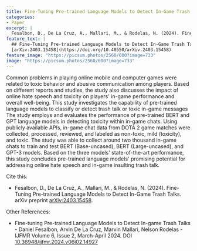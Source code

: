 ```yaml
---
title: Fine-Tuning Pre-trained Language Models to Detect In-Game Trash Talks
categories:
- Paper
excerpt: |
  Fesalbon, D., De La Cruz, A., Mallari, M., & Rodelas, N. (2024). Fine-Tuning Pre-trained Language Models to Detect In-Game Trash Talks. arXiv preprint arXiv:2403.15458.
feature_text: |
  ## Fine-Tuning Pre-trained Language Models to Detect In-Game Trash Talks
  [arXiv:2403.15458](https://doi.org/10.48550/arXiv.2403.15458)
feature_image: "https://picsum.photos/2560/600?image=733"
image: "https://picsum.photos/2560/600?image=733"
---
```


Common problems in playing online mobile and computer games were related to toxic behavior and abusive communication among players. Based on different reports and studies, the study also discusses the impact of online hate speech and toxicity on players' in-game performance and overall well-being. This study investigates the capability of pre-trained language models to classify or detect trash talk or toxic in-game messages The study employs and evaluates the performance of pre-trained BERT and GPT language models in detecting toxicity within in-game chats. Using publicly available APIs, in-game chat data from DOTA 2 game matches were collected, processed, reviewed, and labeled as non-toxic, mild (toxicity), and toxic. The study was able to collect around two thousand in-game chats to train and test BERT (Base-uncased), BERT (Large-uncased), and GPT-3 models. Based on the three models' state-of-the-art performance, this study concludes pre-trained language models' promising potential for addressing online hate speech and in-game insulting trash talk.


Cite this:
 - Fesalbon, D., De La Cruz, A., Mallari, M., & Rodelas, N. (2024). Fine-Tuning Pre-trained Language Models to Detect In-Game Trash Talks. arXiv preprint [arXiv:2403.15458](https://doi.org/10.48550/arXiv.2403.15458).

Other References:
 - Fine-tuning Pre-trained Language Models to Detect In-game Trash Talks - Daniel Fesalbon, Arvin De La Cruz, Marvin Mallari, Nelson Rodelas - IJFMR Volume 6, Issue 2, March-April 2024. DOI [10.36948/ijfmr.2024.v06i02.14927](https://doi.org/10.36948/ijfmr.2024.v06i02.14927)
